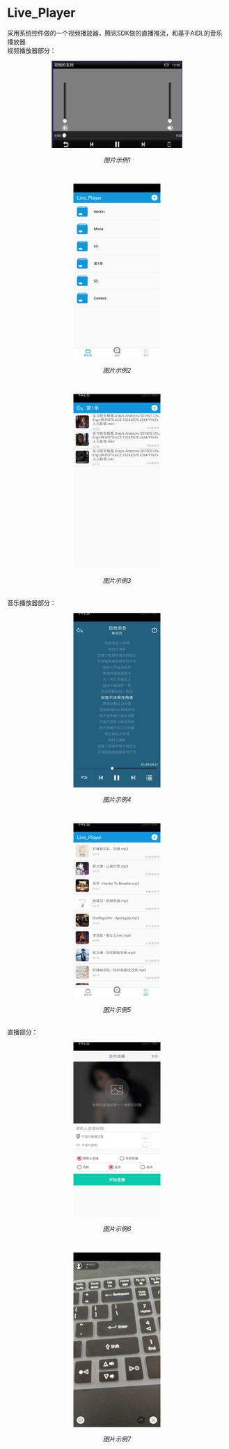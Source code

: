 # Live_Player
采用系统控件做的一个视频播放器，腾讯SDK做的直播推流，和基于AIDL的音乐播放器
<br>视频播放器部分：
<p align="center">
	<img src="https://github.com/xmingma95/image/blob/master/%E4%B8%8A%E4%BC%A0%E6%88%AA%E5%9B%BE/videoplay1.jpg"  
        width="300" height="200">
	<p align="center">
		<em>图片示例1</em>
	</p>
</p>
<br>
<p align="center">
	<img src="https://github.com/xmingma95/image/blob/master/%E4%B8%8A%E4%BC%A0%E6%88%AA%E5%9B%BE/videoplayer2.png"  
        width="200" height="400">
	<p align="center">
		<em>图片示例2</em>
	</p>
</p>
<br>
<p align="center">
	<img src="https://github.com/xmingma95/image/blob/master/%E4%B8%8A%E4%BC%A0%E6%88%AA%E5%9B%BE/videoplayer3.jpg"  
        width="200" height="400">
	<p align="center">
		<em>图片示例3</em>
	</p>
</p>

<br>音乐播放器部分：
<p align="center">
	<img src="https://github.com/xmingma95/image/blob/master/%E4%B8%8A%E4%BC%A0%E6%88%AA%E5%9B%BE/musicplayer.jpg"  
        width="200" height="400">
	<p align="center">
		<em>图片示例4</em>
	</p>
</p>
<br>
<p align="center">
	<img src="https://github.com/xmingma95/image/blob/master/%E4%B8%8A%E4%BC%A0%E6%88%AA%E5%9B%BE/musicplayer1.jpg"  
        width="200" height="400">
	<p align="center">
		<em>图片示例5</em>
	</p>
</p>

<br>直播部分：
<p align="center">
	<img src="https://github.com/xmingma95/image/blob/master/%E4%B8%8A%E4%BC%A0%E6%88%AA%E5%9B%BE/live1.jpg"  
        width="200" height="400">
	<p align="center">
		<em>图片示例6</em>
	</p>
</p>
<br>
<p align="center">
	<img src="https://github.com/xmingma95/image/blob/master/%E4%B8%8A%E4%BC%A0%E6%88%AA%E5%9B%BE/live2.jpg"  
        width="200" height="400">
	<p align="center">
		<em>图片示例7</em>
	</p>
</p>


